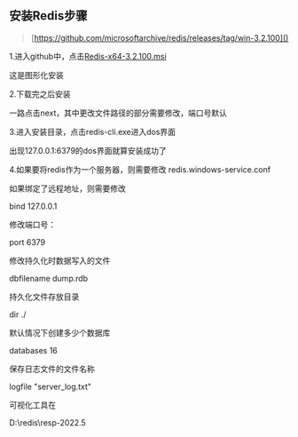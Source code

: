 ## 安装Redis步骤

> [https://github.com/microsoftarchive/redis/releases/tag/win-3.2.100]()

1.进入github中，点击[Redis-x64-3.2.100.msi](https://github.com/microsoftarchive/redis/releases/download/win-3.2.100/Redis-x64-3.2.100.msi)

这是图形化安装

2.下载完之后安装

一路点击next，其中更改文件路径的部分需要修改，端口号默认

3.进入安装目录，点击redis-cli.exe进入dos界面

出现127.0.0.1:6379的dos界面就算安装成功了

4.如果要将redis作为一个服务器，则需要修改 redis.windows-service.conf

如果绑定了远程地址，则需要修改

bind 127.0.0.1

修改端口号：

port 6379

修改持久化时数据写入的文件

dbfilename dump.rdb

持久化文件存放目录

dir  ./

默认情况下创建多少个数据库

databases 16

保存日志文件的文件名称

logfile "server_log.txt"


可视化工具在

D:\redis\resp-2022.5
